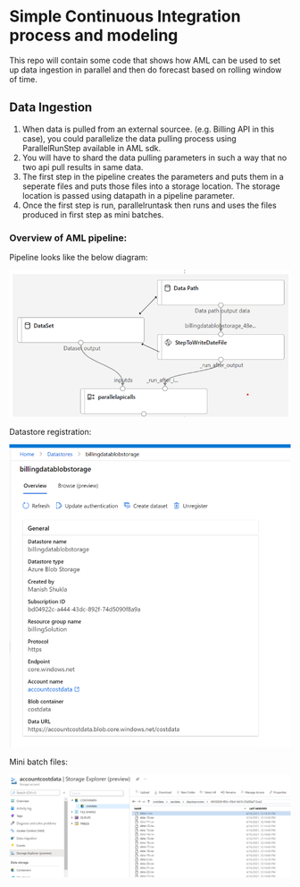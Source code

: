 # Simple Continuous Integration process and modeling
This repo will contain some code that shows how AML can be used to set up data ingestion in parallel and then do forecast based on rolling window of time.

## Data Ingestion

1. When data is pulled from an external sourcee. (e.g. Billing API in this case), you could parallelize the data pulling process using ParallelRunStep available in AML sdk. 
2. You will have to shard the data pulling parameters in such a way that no two api pull results in same data. 
3. The first step in the pipeline creates the parameters and puts them in a seperate files and puts those files into a storage location. The storage location is passed using datapath in a pipeline parameter.
4. Once the first step is run, parallelruntask then runs and uses the files produced in first step as mini batches.

### Overview of AML pipeline:

Pipeline looks like the below diagram:

![](./screenshots/amlpipeline.png)

Datastore registration:

![](./screenshots/dataStoreRegistration.png)

Mini batch files:

![](./screenshots/filesForMinibatches.png)
